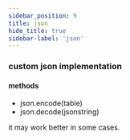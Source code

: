 ```yaml
---
sidebar_position: 9
title: json
hide_title: true
sidebar-label: 'json'
---
```


### custom json implementation
#### methods
* json.encode(table)
* json.decode(jsonstring)

it may work better in some cases.